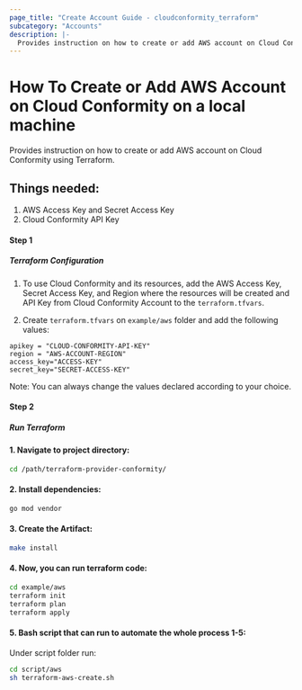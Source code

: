```yaml
---
page_title: "Create Account Guide - cloudconformity_terraform"
subcategory: "Accounts"
description: |-
  Provides instruction on how to create or add AWS account on Cloud Conformity using Terraform.
---
```


# How To Create or Add AWS Account on Cloud Conformity on a local machine
Provides instruction on how to create or add AWS account on Cloud Conformity using Terraform.

## Things needed:
1. AWS Access Key and Secret Access Key
2. Cloud Conformity API Key

#### Step 1

##### Terraform Configuration

1. To use Cloud Conformity and its resources, add the AWS Access Key, Secret Access Key, and Region where the resources will be created and API Key from Cloud Conformity Account to the `terraform.tfvars`. 

2. Create `terraform.tfvars` on `example/aws` folder and add the following values:

```
apikey = "CLOUD-CONFORMITY-API-KEY"
region = "AWS-ACCOUNT-REGION"
access_key="ACCESS-KEY"
secret_key="SECRET-ACCESS-KEY"
```
Note: You can always change the values declared according to your choice.

#### Step 2

##### Run Terraform

#### 1. Navigate to project directory:
```sh
cd /path/terraform-provider-conformity/
```
#### 2. Install dependencies:
```sh
go mod vendor
```
#### 3. Create the Artifact:
```sh
make install
```
#### 4. Now, you can run terraform code:
```sh
cd example/aws
terraform init
terraform plan
terraform apply
```
#### 5. Bash script that can run to automate the whole process 1-5:

Under script folder run:
```sh
cd script/aws
sh terraform-aws-create.sh
```
